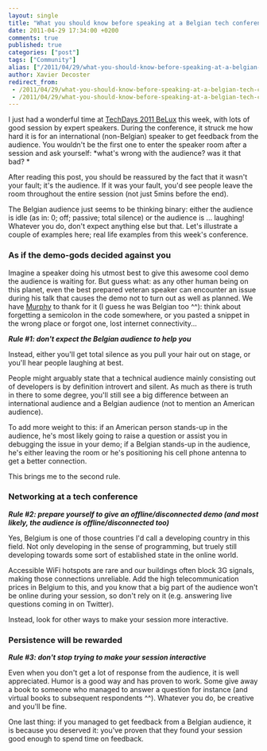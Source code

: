 ```yaml
---
layout: single
title: "What you should know before speaking at a Belgian tech conference"
date: 2011-04-29 17:34:00 +0200
comments: true
published: true
categories: ["post"]
tags: ["Community"]
alias: ["/2011/04/29/what-you-should-know-before-speaking-at-a-belgian-tech-conference/"]
author: Xavier Decoster
redirect_from:
 - /2011/04/29/what-you-should-know-before-speaking-at-a-belgian-tech-conference/.html
 - /2011/04/29/what-you-should-know-before-speaking-at-a-belgian-tech-conference/.html
---
```

<p>I just had a wonderful time at <a href="http://www.microsoft.com/belux/techdays/2011/" target="_blank">TechDays 2011 BeLux</a> this week, with lots of good session by expert speakers. During the conference, it struck me how hard it is for an international (non-Belgian) speaker to get feedback from the audience. You wouldn't be the first one to enter the speaker room after a session and ask yourself: *what's wrong with the audience? was it that bad? *</p>

<p>After reading this post, you should be reassured by the fact that it wasn't your fault; it's the audience. If it was your fault, you'd see people leave the room throughout the entire session (not just 5mins before the end).</p>

<p>The Belgian audience just seems to be thinking binary: either the audience is idle (as in: 0; off; passive; total silence) or the audience is ... laughing! Whatever you do, don't expect anything else but that. Let's illustrate a couple of examples here; real life examples from this week's conference.</p>

<h3>As if the demo-gods decided against you</h3>

<p>Imagine a speaker doing his utmost best to give this awesome cool demo the audience is waiting for. But guess what: as any other human being on this planet, even the best prepared veteran speaker can encounter an issue during his talk that causes the demo not to turn out as well as planned. We have <a href="http://en.wikipedia.org/wiki/Murphy's_law" target="_blank">Murphy</a> to thank for it (I guess he was Belgian too ^^): think about forgetting a semicolon in the code somewhere, or you pasted a snippet in the wrong place or forgot one, lost internet connectivity...</p>

<p><strong><em>Rule #1: don't expect the Belgian audience to help you</em></strong></p>

<p>Instead, either you'll get total silence as you pull your hair out on stage, or you'll hear people laughing at best.</p>

<p>People might arguably state that a technical audience mainly consisting out of developers is by definition introvert and silent. As much as there is truth in there to some degree, you'll still see a big difference between an international audience and a Belgian audience (not to mention an American audience).</p>

<p>To add more weight to this: if an American person stands-up in the audience, he's most likely going to raise a question or assist you in debugging the issue in your demo; if a Belgian stands-up in the audience, he's either leaving the room or he's positioning his cell phone antenna to get a better connection.</p>

<p>This brings me to the second rule.</p>

<h3>Networking at a tech conference</h3>

<p><strong><em>Rule #2: prepare yourself to give an offline/disconnected demo (and most likely, the audience is offline/disconnected too)</em></strong></p>

<p>Yes, Belgium is one of those countries I'd call a developing country in this field. Not only developing in the sense of programming, but truely still developing towards some sort of established state in the online world.</p>

<p>Accessible WiFi hotspots are rare and our buildings often block 3G signals, making those connections unreliable. Add the high telecommunication prices in Belgium to this, and you know that a big part of the audience won't be online during your session, so don't rely on it (e.g. answering live questions coming in on Twitter).</p>

<p>Instead, look for other ways to make your session more interactive.</p>

<h3>Persistence will be rewarded</h3>

<p><strong><em>Rule #3: don't stop trying to make your session interactive</em></strong></p>

<p>Even when you don't get a lot of response from the audience, it is well appreciated. Humor is a good way and has proven to work. Some give away a book to someone who managed to answer a question for instance (and virtual books to subsequent respondents ^^). Whatever you do, be creative and you'll be fine.</p>

<p>One last thing: if you managed to get feedback from a Belgian audience, it is because you deserved it: you've proven that they found your session good enough to spend time on feedback.</p>
